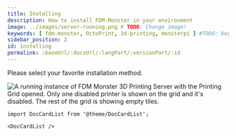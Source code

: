 ```yaml
---
title: Installing
description: How to install FDM-Monster in your environment
image: ../images/server-running.png # TODO: Change image!
keywords: [ fdm-monster, OctoPrint, 3d-printing, monsterpi ] #TODO: Keywords!
sidebar_position: 2
id: installing
permalink: :baseUrl/:docsUrl/:langPart/:versionPart/:id
---
```


Please select your favorite installation method.

![A running instance of FDM Monster 3D Printing Server with the Printing Grid opened.
Only one disabled printer is shown on the grid and it's disabled.
The rest of the grid is showing empty tiles.](../images/server-running.png)

```mdx-code-block
import DocCardList from '@theme/DocCardList';

<DocCardList />
```
